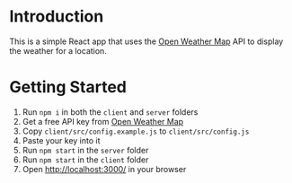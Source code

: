 # Introduction

This is a simple React app that uses the [Open Weather Map](https://openweathermap.org/) API to display the weather for a location.

# Getting Started

1. Run `npm i` in both the `client` and `server` folders
1. Get a free API key from [Open Weather Map](https://openweathermap.org/)
1. Copy `client/src/config.example.js` to `client/src/config.js`
1. Paste your key into it
1. Run `npm start` in the `server` folder
1. Run `npm start` in the `client` folder
1. Open [http://localhost:3000/](http://localhost:3000/) in your browser